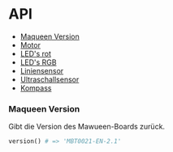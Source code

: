 # API

- [Maqueen Version](#mawueen-version)
- [Motor](./motor.md)
- [LED's rot](./leds-red.md)
- [LED's RGB](./leds-rgb.md)
- [Liniensensor](./line-tracking.md)
- [Ultraschallsensor](./ultrasonic.md)
- [Kompass](./compass.md)

### Maqueen Version
Gibt die Version des Mawueen-Boards zurück.

```py
version() # => 'MBT0021-EN-2.1'
```